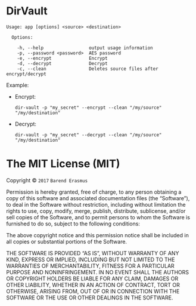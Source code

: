 # DirVault


```
Usage: app [options] <source> <destination>

  Options:

    -h, --help                 output usage information
    -p, --password <password>  AES password
    -e, --encrypt              Encrypt
    -d, --decrypt              Decrypt
    -c, --clean                Deletes source files after encrypt/decrypt

```

Example: 

* Encrypt:

    `dir-vault -p "my_secret" --encrypt --clean "/my/source" "/my/destination"`

* Decrypt:

    `dir-vault -p "my_secret" --decrypt --clean "/my/source" "/my/destination"`


The MIT License (MIT)
=====================

Copyright © `2017` `Barend Erasmus`

Permission is hereby granted, free of charge, to any person
obtaining a copy of this software and associated documentation
files (the “Software”), to deal in the Software without
restriction, including without limitation the rights to use,
copy, modify, merge, publish, distribute, sublicense, and/or sell
copies of the Software, and to permit persons to whom the
Software is furnished to do so, subject to the following
conditions:

The above copyright notice and this permission notice shall be
included in all copies or substantial portions of the Software.

THE SOFTWARE IS PROVIDED “AS IS”, WITHOUT WARRANTY OF ANY KIND,
EXPRESS OR IMPLIED, INCLUDING BUT NOT LIMITED TO THE WARRANTIES
OF MERCHANTABILITY, FITNESS FOR A PARTICULAR PURPOSE AND
NONINFRINGEMENT. IN NO EVENT SHALL THE AUTHORS OR COPYRIGHT
HOLDERS BE LIABLE FOR ANY CLAIM, DAMAGES OR OTHER LIABILITY,
WHETHER IN AN ACTION OF CONTRACT, TORT OR OTHERWISE, ARISING
FROM, OUT OF OR IN CONNECTION WITH THE SOFTWARE OR THE USE OR
OTHER DEALINGS IN THE SOFTWARE.